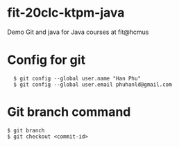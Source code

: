 # fit-20clc-ktpm-java

Demo Git and java for Java courses at fit@hcmus

# Config for git

```
  $ git config --global user.name "Han Phu"
  $ git config --global user.email phuhanld@gmail.com
```

# Git branch command

```shell
$ git branch
$ git checkout <commit-id>
```
